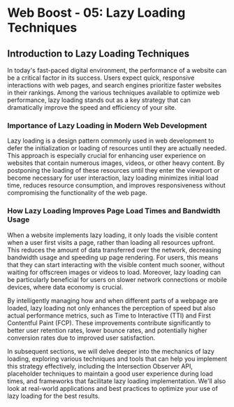 # Web Boost - 05: Lazy Loading Techniques

## Introduction to Lazy Loading Techniques

In today's fast-paced digital environment, the performance of a website can be a critical factor in its success. Users expect quick, responsive interactions with web pages, and search engines prioritize faster websites in their rankings. Among the various techniques available to optimize web performance, lazy loading stands out as a key strategy that can dramatically improve the speed and efficiency of your site.

### Importance of Lazy Loading in Modern Web Development

Lazy loading is a design pattern commonly used in web development to defer the initialization or loading of resources until they are actually needed. This approach is especially crucial for enhancing user experience on websites that contain numerous images, videos, or other heavy content. By postponing the loading of these resources until they enter the viewport or become necessary for user interaction, lazy loading minimizes initial load time, reduces resource consumption, and improves responsiveness without compromising the functionality of the web page.

### How Lazy Loading Improves Page Load Times and Bandwidth Usage

When a website implements lazy loading, it only loads the visible content when a user first visits a page, rather than loading all resources upfront. This reduces the amount of data transferred over the network, decreasing bandwidth usage and speeding up page rendering. For users, this means that they can start interacting with the visible content much sooner, without waiting for offscreen images or videos to load. Moreover, lazy loading can be particularly beneficial for users on slower network connections or mobile devices, where data economy is crucial.

By intelligently managing how and when different parts of a webpage are loaded, lazy loading not only enhances the perception of speed but also actual performance metrics, such as Time to Interactive (TTI) and First Contentful Paint (FCP). These improvements contribute significantly to better user retention rates, lower bounce rates, and potentially higher conversion rates due to improved user satisfaction.

In subsequent sections, we will delve deeper into the mechanics of lazy loading, exploring various techniques and tools that can help you implement this strategy effectively, including the Intersection Observer API, placeholder techniques to maintain a good user experience during load times, and frameworks that facilitate lazy loading implementation. We'll also look at real-world applications and best practices to optimize your use of lazy loading for the best results.
